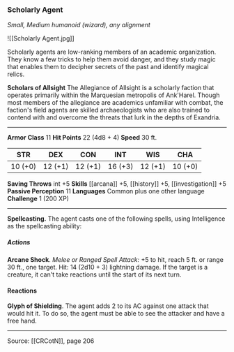 ### Scholarly Agent
_Small, Medium humanoid (wizard), any alignment_

![[Scholarly Agent.jpg]]

Scholarly agents are low-ranking members of an academic organization. They know a few tricks to help them avoid danger, and they study magic that enables them to decipher secrets of the past and identify magical relics.


**Scholars of Allsight** The Allegiance of Allsight is a scholarly faction that operates primarily within the Marquesian metropolis of Ank'Harel. Though most members of the allegiance are academics unfamiliar with combat, the faction's field agents are skilled archaeologists who are also trained to contend with and overcome the threats that lurk in the depths of Exandria.





---

**Armor Class** 11
**Hit Points** 22 (4d8 + 4)
**Speed** 30 ft.

| STR     | DEX     | CON     | INT     | WIS     | CHA     |
|---------|---------|---------|---------|---------|---------|
| 10 (+0) | 12 (+1) | 12 (+1) | 16 (+3) | 12 (+1) | 10 (+0) |

**Saving Throws** int +5
**Skills** [[arcana]] +5, [[history]] +5, [[investigation]] +5
**Passive Perception** 11
**Languages** Common plus one other language
**Challenge** 1 (200 XP)

---

**Spellcasting.** The agent casts one of the following spells, using Intelligence as the spellcasting ability:

##### Actions
**Arcane Shock**. _Melee or Ranged Spell Attack:_ +5 to hit, reach 5 ft. or range 30 ft., one target. Hit: 14 (2d10 + 3) lightning damage. If the target is a creature, it can't take reactions until the start of its next turn.

#### Reactions
**Glyph of Shielding**. The agent adds 2 to its AC against one attack that would hit it. To do so, the agent must be able to see the attacker and have a free hand.


---

Source: [[CRCotN]], page 206